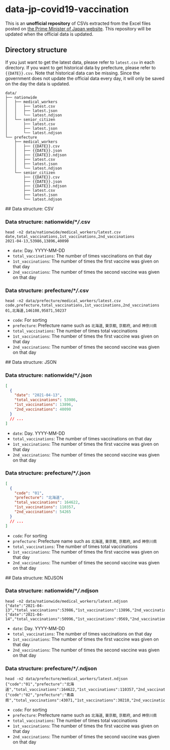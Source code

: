 # data-jp-covid19-vaccination

This is an **unofficial repository** of CSVs extracted from the Excel files posted on [the Prime Minister of Japan website](https://www.kantei.go.jp/jp/headline/kansensho/vaccine.html). This repository will be updated when the official data is updated.

## Directory structure

If you just want to get the latest data, please refer to `latest.csv` in each directory. If you want to get historical data by prefecture, please refer to `{{DATE}}.csv`. Note that historical data can be missing. Since the government does not update the official data every day, it will only be saved on the day the data is updated.

```
data/
├── nationwide
│   ├── medical_workers
│   │   ├── latest.csv
│   │   ├── latest.json
│   │   └── latest.ndjson
│   └── senior_citizen
│       ├── latest.csv
│       ├── latest.json
│       └── latest.ndjson
└── prefecture
    ├── medical_workers
    │   ├── {{DATE}}.csv
    │   ├── {{DATE}}.json
    │   ├── {{DATE}}.ndjson
    │   ├── latest.csv
    │   ├── latest.json
    │   └── latest.ndjson
    └── senior_citizen
        ├── {{DATE}}.csv
        ├── {{DATE}}.json
        ├── {{DATE}}.ndjson
        ├── latest.csv
        ├── latest.json
        └── latest.ndjson
```

<detail>
<summary>
## Data structure: CSV
</summary>

### Data structure: nationwide/\*_/_.csv

```
head -n2 data/nationwide/medical_workers/latest.csv
date,total_vaccinations,1st_vaccinations,2nd_vaccinations
2021-04-13,53986,13896,40090
```

- `date`: Day. YYYY-MM-DD
- `total_vaccinations`: The number of times vaccinations on that day
- `1st_vaccinations`: The number of times the first vaccine was given on that day
- `2nd_vaccinations`: The number of times the second vaccine was given on that day

### Data structure: prefecture/\*_/_.csv

```
head -n2 data/prefecture/medical_workers/latest.csv
code,prefecture,total_vaccinations,1st_vaccinations,2nd_vaccinations
01,北海道,146108,95871,50237
```

- `code`: For sorting
- `prefecture`: Prefecture name such as `北海道`, `東京都`, `京都府`, and `神奈川県`
- `total_vaccinations`: The number of times total vaccinations
- `1st_vaccinations`: The number of times the first vaccine was given on that day
- `2nd_vaccinations`: The number of times the second vaccine was given on that day

</detail>

<detail>
<summary>
## Data structure: JSON
</summary>

### Data structure: nationwide/\*_/_.json

```json
[
  {
    "date": "2021-04-13",
    "total_vaccinations": 53986,
    "1st_vaccinations": 13896,
    "2nd_vaccinations": 40090
  }
  // ...
]
```

- `date`: Day. YYYY-MM-DD
- `total_vaccinations`: The number of times vaccinations on that day
- `1st_vaccinations`: The number of times the first vaccine was given on that day
- `2nd_vaccinations`: The number of times the second vaccine was given on that day

### Data structure: prefecture/\*_/_.json

```json
[
  {
    "code": "01",
    "prefecture": "北海道",
    "total_vaccinations": 164622,
    "1st_vaccinations": 110357,
    "2nd_vaccinations": 54265
  }
  // ...
]
```

- `code`: For sorting
- `prefecture`: Prefecture name such as `北海道`, `東京都`, `京都府`, and `神奈川県`
- `total_vaccinations`: The number of times total vaccinations
- `1st_vaccinations`: The number of times the first vaccine was given on that day
- `2nd_vaccinations`: The number of times the second vaccine was given on that day

</detail>

<detail>
<summary>
## Data structure: NDJSON
</summary>

### Data structure: nationwide/\*_/_.ndjson

```
head -n2 data/nationwide/medical_workers/latest.ndjson
{"date":"2021-04-13","total_vaccinations":53986,"1st_vaccinations":13896,"2nd_vaccinations":40090}
{"date":"2021-04-14","total_vaccinations":50996,"1st_vaccinations":9569,"2nd_vaccinations":41427}
```

- `date`: Day. YYYY-MM-DD
- `total_vaccinations`: The number of times vaccinations on that day
- `1st_vaccinations`: The number of times the first vaccine was given on that day
- `2nd_vaccinations`: The number of times the second vaccine was given on that day

### Data structure: prefecture/\*_/_.ndjson

```
head -n2 data/prefecture/medical_workers/latest.ndjson
{"code":"01","prefecture":"北海道","total_vaccinations":164622,"1st_vaccinations":110357,"2nd_vaccinations":54265}
{"code":"02","prefecture":"青森県","total_vaccinations":43071,"1st_vaccinations":30210,"2nd_vaccinations":12861}
```

- `code`: For sorting
- `prefecture`: Prefecture name such as `北海道`, `東京都`, `京都府`, and `神奈川県`
- `total_vaccinations`: The number of times total vaccinations
- `1st_vaccinations`: The number of times the first vaccine was given on that day
- `2nd_vaccinations`: The number of times the second vaccine was given on that day

</detail>

